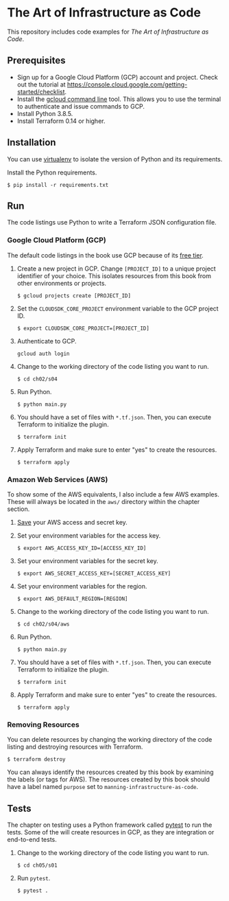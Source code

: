 # The Art of Infrastructure as Code

This repository includes code examples for
*The Art of Infrastructure as Code*.

## Prerequisites

* Sign up for a Google Cloud Platform (GCP) account and project. Check out the
  tutorial at https://console.cloud.google.com/getting-started/checklist.
* Install the [gcloud command line](https://cloud.google.com/sdk/docs/install) tool.
  This allows you to use the terminal to authenticate and issue commands to GCP.
* Install Python 3.8.5.
* Install Terraform 0.14 or higher.

## Installation

You can use [virtualenv](https://docs.python.org/3/library/venv.html) to
isolate the version of Python and its requirements.

Install the Python requirements.

```shell
$ pip install -r requirements.txt
```

## Run

The code listings use Python to write a Terraform JSON configuration file.

### Google Cloud Platform (GCP)

The default code listings in the book use GCP because of its
[free tier](https://cloud.google.com/free).

1. Create a new project in GCP. Change `[PROJECT_ID]` to a unique
   project identifier of your choice. This isolates resources from
   this book from other environments or projects.
   ```shell
   $ gcloud projects create [PROJECT_ID]
   ```

1. Set the `CLOUDSDK_CORE_PROJECT` environment variable
   to the GCP project ID.
   ```shell
   $ export CLOUDSDK_CORE_PROJECT=[PROJECT_ID]
   ```

1. Authenticate to GCP.
   ```shell
   gcloud auth login
   ```

1. Change to the working directory of the code listing you want to run.
   ```shell
   $ cd ch02/s04
   ```

1. Run Python.
   ```shell
   $ python main.py
   ```

1. You should have a set of files with `*.tf.json`. Then, you can
   execute Terraform to initialize the plugin.
   ```shell
   $ terraform init
   ```

1. Apply Terraform and make sure to enter "yes" to create the resources.
   ```shell
   $ terraform apply
   ```

### Amazon Web Services (AWS)

To show some of the AWS equivalents, I also include a
few AWS examples. These will always be located in the `aws/`
directory within the chapter section.

1. [Save](https://docs.aws.amazon.com/general/latest/gr/aws-sec-cred-types.html#access-keys-and-secret-access-keys)
   your AWS access and secret key.

1. Set your environment variables for the access key.
   ```shell
   $ export AWS_ACCESS_KEY_ID=[ACCESS_KEY_ID]
   ```

1. Set your environment variables for the secret key.
   ```shell
   $ export AWS_SECRET_ACCESS_KEY=[SECRET_ACCESS_KEY]
   ```

1. Set your environment variables for the region.
   ```shell
   $ export AWS_DEFAULT_REGION=[REGION]
   ```

1. Change to the working directory of the code listing you want to run.
   ```shell
   $ cd ch02/s04/aws
   ```

1. Run Python.
   ```shell
   $ python main.py
   ```

1. You should have a set of files with `*.tf.json`. Then, you can
   execute Terraform to initialize the plugin.
   ```shell
   $ terraform init
   ```

1. Apply Terraform and make sure to enter "yes" to create the resources.
   ```shell
   $ terraform apply
   ```

### Removing Resources

You can delete resources by changing the working directory
of the code listing and destroying resources with Terraform.

```shell
$ terraform destroy
```

You can always identify the resources created by this book by examining
the labels (or tags for AWS). The resources created by this book should
have a label named `purpose` set to `manning-infrastructure-as-code`.

## Tests

The chapter on testing uses a Python framework called
[pytest](https://docs.pytest.org/en/stable/)
to run the tests. Some of the will create resources in GCP,
as they are integration or end-to-end tests.

1. Change to the working directory of the code listing you want to run.
   ```shell
   $ cd ch05/s01
   ```

1. Run `pytest`.
   ```shell
   $ pytest .
   ```